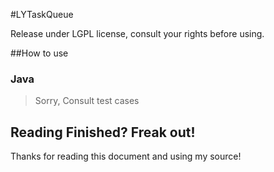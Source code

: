 #LYTaskQueue

Release under LGPL license, consult your rights before using.

##How to use

### Java
>
>Sorry, Consult test cases
>

## Reading Finished? Freak out!
Thanks for reading this document and using my source!
